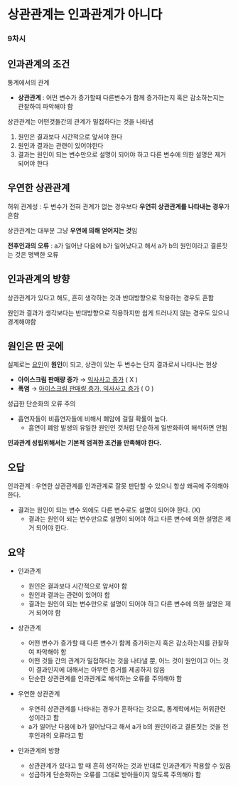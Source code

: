 # 상관관계는 인과관계가 아니다

### 9차시

## 인과관계의 조건

통계에서의 관계

+ **상관관계** : 어떤 변수가 증가할때 다른변수가 함께 증가하는지 혹은 감소하는지는 관찰하여 파악해야 함

상관관계는 어떤것들간의 관계가 밀접하다는 것을 나타냄

1. 원인은 결과보다 시간적으로 앞서야 한다
2. 원인과 결과는 관련이 있어야한다
3. 결과는 원인이 되는 변수만으로 설명이 되어야 하고 다른 변수에 의한 설명은 제거 되어야 한다



## 우연한 상관관계

허위 관계성 : 두 변수가 전혀 관계가 없는 경우보다 **우연히 상관관계를 나타내는 경우**가 흔함

상관관계는 대부분 그냥 **우연에 의해 얻어지는 것**임

**전후인과의 오류** : a가 일어난 다음에 b가 일어났다고 해서 a가 b의 원인이라고 결론짓는 것은 명백한 오류



## 인과관계의 방향

상관관계가 있다고 해도, 흔히 생각하는 것과 반대방향으로 작용하는 경우도 흔함

원인과 결과가 생각보다는 반대방향으로 작용하지만 쉽게 드러나지 않는 경우도 있으니 경계해야함



## 원인은 딴 곳에

실제로는 <u>요인</u>이 **원인**이 되고, 상관이 있는 두 변수는 단지 결과로서 나타나는 현상

+ **아이스크림 판매량 증가** → <u>익사사고 증가</u> ( X )
+ **폭염**  → <u>아이스크림 판매량 증가, 익사사고 증가</u> ( O )

성급한 단순화의 오류 주의

+ 흡연자들이 비흡연자들에 비해서 폐암에 걸릴 확률이 높다.
  + 흡연이 폐암 발생의 유일한 원인인 것처럼 단순하게 일반화하여 해석하면 안됨



**인과관계 성립위해서는 기본적 엄격한 조건을 만족해야 한다.**



## 오답

인과관계 : 우연한 상관관계를 인과관계로 잘못 판단할 수 있으니 항상 왜곡에 주의해야 한다.

- 결과는 원인이 되는 변수 외에도 다른 변수로도 설명이 되어야 한다. (X)
  - 결과는 원인이 되는 변수만으로 설명이 되어야 하고 다른 변수에 의한 설명은 제거 되어야 한다.



## 요약

+ 인과관계

  + 원인은 결과보다 시간적으로 앞서야 함
  + 원인과 결과는 관련이 있어야 함
  + 결과는 원인이 되는 변수만으로 설명이 되어야 하고 다른 변수에 의한 설명은 제거 되어야 함

+ 상관관계

  + 어떤 변수가 증가할 때 다른 변수가 함께 증가하는지 혹은 감소하는지를 관찰하여 파악해야 함
  + 어떤 것들 간의 관계가 밀접하다는 것을 나타낼 뿐, 어느 것이 원인이고 어느 것이 결과인지에 대해서는 아무런 증거를 제공하지 않음
  + 단순한 상관관계를 인과관계로 해석하는 오류를 주의해야 함

+ 우연한 상관관계

  + 우연히 상관관계를 나타내는 경우가 흔하다는 것으로, 통계학에서는 허위관련성이라고 함
  + a가 일어난 다음에 b가 일어났다고 해서 a가 b의 원인이라고 결론짓는 것을 전후인과의 오류라고 함

+ 인과관계의 방향

  + 상관관계가 있다고 할 때 흔히 생각하는 것과 반대로 인과관계가 작용할 수 있음
  + 성급하게 단순화하는 오류를 그대로 받아들이지 않도록 주의해야 함

  

  